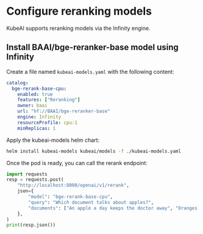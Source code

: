 # Configure reranking models

KubeAI supports reranking models via the Infinity engine.

## Install BAAI/bge-reranker-base model using Infinity

Create a file named `kubeai-models.yaml` with the following content:

```yaml
catalog:
  bge-rerank-base-cpu:
    enabled: true
    features: ["Reranking"]
    owner: baai
    url: "hf://BAAI/bge-reranker-base"
    engine: Infinity
    resourceProfile: cpu:1
    minReplicas: 1
```

Apply the kubeai-models helm chart:

```bash
helm install kubeai-models kubeai/models -f ./kubeai-models.yaml
```

Once the pod is ready, you can call the rerank endpoint:

```python
import requests
resp = requests.post(
    "http://localhost:8000/openai/v1/rerank",
    json={
        "model": "bge-rerank-base-cpu",
        "query": "Which document talks about apples?",
        "documents": ["An apple a day keeps the doctor away", "Oranges are tasty"],
    },
)
print(resp.json())
```

